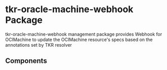 # tkr-oracle-machine-webhook Package

tkr-oracle-machine-webhook management package provides Webhook for OCIMachine to update the OCIMachine resource's specs based on the annotations set by TKR resolver

## Components
